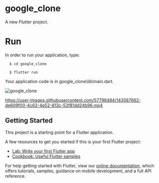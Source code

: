 # google_clone

A new Flutter project.
# Run

In order to run your application, type:

<!--START_SECTION:waka-->
```text
  $ cd google_clone
```
<!--END_SECTION:waka-->


<!--START_SECTION:waka-->
```text
  $ flutter run
```
<!--END_SECTION:waka-->

Your application code is in google_clone\lib\main.dart.

![google_clone](https://user-images.githubusercontent.com/57798484/143591932-b07b77fa-3222-4757-a822-5b8d2c243042.PNG)


https://user-images.githubusercontent.com/57798484/143587662-de609f00-4c62-4e52-813c-52f81dd24b96.mp4

## Getting Started

This project is a starting point for a Flutter application.

A few resources to get you started if this is your first Flutter project:

- [Lab: Write your first Flutter app](https://flutter.dev/docs/get-started/codelab)
- [Cookbook: Useful Flutter samples](https://flutter.dev/docs/cookbook)

For help getting started with Flutter, view our
[online documentation](https://flutter.dev/docs), which offers tutorials,
samples, guidance on mobile development, and a full API reference.
